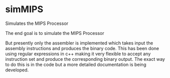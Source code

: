 # simMIPS
Simulates the MIPS Processor

The end goal is to simulate the MIPS Processor

But presently only the assembler is implemented which takes input the assembly instructions and produces 
the binary code. This has been done using regular expressions in c++ making it very flexible to accept
any instruction set and produce the corresponding binary output. The exact way to do this is in the code 
but a more detailed documentation is being developed.
